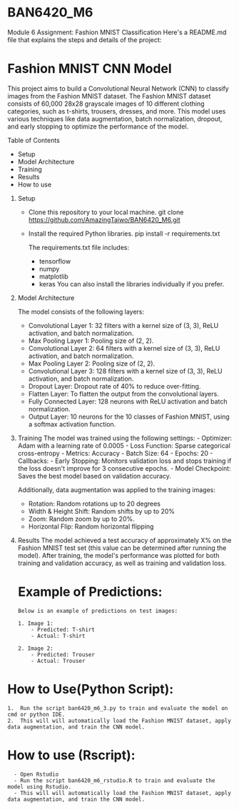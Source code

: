 # BAN6420_M6
Module 6 Assignment: Fashion MNIST Classification
Here's a README.md file that explains the steps and details of the project:


# Fashion MNIST CNN Model
This project aims to build a Convolutional Neural Network (CNN) to classify images from the Fashion MNIST dataset. The Fashion MNIST dataset consists of 60,000 28x28 grayscale images of 10 different clothing categories, such as t-shirts, trousers, dresses, and more. This model uses various techniques like data augmentation, batch normalization, dropout, and early stopping to optimize the performance of the model.

 Table of Contents
  - Setup
  - Model Architecture
  - Training
  - Results
  - How to use


 1. Setup
     - Clone this repository to your local machine.
        git clone https://github.com/AmazingTaiwo/BAN6420_M6.git
     - Install the required Python libraries.
        pip install -r requirements.txt
   
        The requirements.txt file includes:
        - tensorflow
        - numpy
        - matplotlib
        - keras
     You can also install the libraries individually if you prefer.

3.  Model Architecture

    The model consists of the following layers:
    - Convolutional Layer 1: 32 filters with a kernel size of (3, 3), ReLU activation, and batch normalization.
    - Max Pooling Layer 1: Pooling size of (2, 2).
    - Convolutional Layer 2: 64 filters with a kernel size of (3, 3), ReLU activation, and batch normalization.
    - Max Pooling Layer 2: Pooling size of (2, 2).
    - Convolutional Layer 3: 128 filters with a kernel size of (3, 3), ReLU activation, and batch normalization.
    - Dropout Layer: Dropout rate of 40% to reduce over-fitting.
    - Flatten Layer: To flatten the output from the convolutional layers.
    - Fully Connected Layer: 128 neurons with ReLU activation and batch normalization.
    - Output Layer: 10 neurons for the 10 classes of Fashion MNIST, using a softmax activation function.

4.  Training
   The model was trained using the following settings:
        - Optimizer: Adam with a learning rate of 0.0005
        - Loss Function: Sparse categorical cross-entropy
        - Metrics: Accuracy
        - Batch Size: 64
        - Epochs: 20
        - Callbacks:
            - Early Stopping: Monitors validation loss and stops training if the loss doesn't improve for 3 consecutive epochs.
            - Model Checkpoint: Saves the best model based on validation accuracy.

    Additionally, data augmentation was applied to the training images:
     - Rotation: Random rotations up to 20 degrees
     - Width & Height Shift: Random shifts by up to 20%
     - Zoom: Random zoom by up to 20%.
     - Horizontal Flip: Random horizontal flipping

6.  Results
   The model achieved a test accuracy of approximately X% on the Fashion MNIST test set (this value can be determined after running the model). After training, the model's performance was plotted for both training and validation accuracy, as well as training and validation loss.

    # Example of Predictions:
        Below is an example of predictions on test images:

        1. Image 1:
            - Predicted: T-shirt
            - Actual: T-shirt

        2. Image 2:
            - Predicted: Trouser
            - Actual: Trouser

# How to Use(Python Script):
    1.  Run the script ban6420_m6_3.py to train and evaluate the model on cmd or python IDE.
    2.  This will will automatically load the Fashion MNIST dataset, apply data augmentation, and train the CNN model.
# How to use (Rscript):
      - Open Rstudio
      - Run the script ban6420_m6_rstudio.R to train and evaluate the model using Rstudio.
      - This will will automatically load the Fashion MNIST dataset, apply data augmentation, and train the CNN model.
